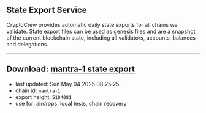 ## State Export Service
CryptoCrew provides automatic daily state exports for all chains we validate. State export files can be used as genesis files and are a snapshot of the current blockchain state, including all validators, accounts, balances and delegations.

---
**Download: [mantra-1 state export](https://dl-eu2.ccvalidators.com/SERVICE/mantrachain/mantra-1_export_5104081.json)**
---

- last updated: Sun May 04 2025 08:25:25
- chain id: `mantra-1`
- export height: `5104081`
- use for: airdrops, local tests, chain recovery
